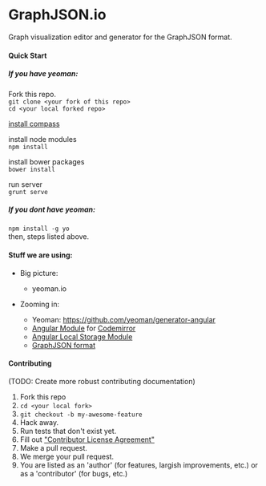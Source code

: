 GraphJSON.io
============

Graph visualization editor and generator for the GraphJSON format.

#### Quick Start

##### If you have yeoman:
Fork this repo.    
`git clone <your fork of this repo>`    
`cd <your local forked repo>`    

[install compass](http://compass-style.org/install/)


install node modules    
`npm install`

install bower packages    
`bower install`

run server    
`grunt serve`

##### If you dont have yeoman:
`npm install -g yo`    
then,
steps listed above.    


#### Stuff we are using:
* Big picture:
    * yeoman.io

* Zooming in:
    * Yeoman: https://github.com/yeoman/generator-angular
    * [Angular Module](https://github.com/angular-ui/ui-codemirror) for [Codemirror](http://codemirror.net/)
    * [Angular Local Storage Module](https://github.com/grevory/angular-local-storage)
    * [GraphJSON format](https://github.com/GraphAlchemist/GraphJSON)
    
#### Contributing 
(TODO: Create more robust contributing documentation)    
1. Fork this repo    
2. `cd <your local fork>`     
3. `git checkout -b my-awesome-feature`    
4. Hack away.    
5. Run tests that don't exist yet.    
6. Fill out ["Contributor License Agreement"](https://docs.google.com/a/graphalchemist.com/forms/d/1xK8NWy86VXvrh8bRTe-HL964Q-bUn-nxcR6ZQJ5L_J0/viewform)    
7. Make a pull request.    
8. We merge your pull request.    
9. You are listed as an 'author' (for features, largish improvements, etc.) or as a 'contributor' (for bugs, etc.)    
